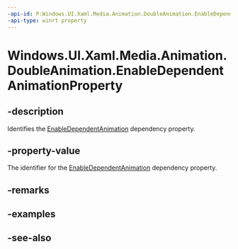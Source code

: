 ```yaml
---
-api-id: P:Windows.UI.Xaml.Media.Animation.DoubleAnimation.EnableDependentAnimationProperty
-api-type: winrt property
---
```


<!-- Property syntax
public Windows.UI.Xaml.DependencyProperty EnableDependentAnimationProperty { get; }
-->

# Windows.UI.Xaml.Media.Animation.DoubleAnimation.EnableDependentAnimationProperty

## -description
Identifies the [EnableDependentAnimation](doubleanimation_enabledependentanimation.md) dependency property.



## -property-value
The identifier for the [EnableDependentAnimation](doubleanimation_enabledependentanimation.md) dependency property.

## -remarks

## -examples

## -see-also

